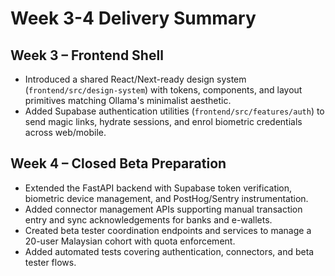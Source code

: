 # Week 3-4 Delivery Summary

## Week 3 – Frontend Shell
- Introduced a shared React/Next-ready design system (`frontend/src/design-system`) with tokens, components, and layout primitives matching Ollama's minimalist aesthetic.
- Added Supabase authentication utilities (`frontend/src/features/auth`) to send magic links, hydrate sessions, and enrol biometric credentials across web/mobile.

## Week 4 – Closed Beta Preparation
- Extended the FastAPI backend with Supabase token verification, biometric device management, and PostHog/Sentry instrumentation.
- Added connector management APIs supporting manual transaction entry and sync acknowledgements for banks and e-wallets.
- Created beta tester coordination endpoints and services to manage a 20-user Malaysian cohort with quota enforcement.
- Added automated tests covering authentication, connectors, and beta tester flows.
